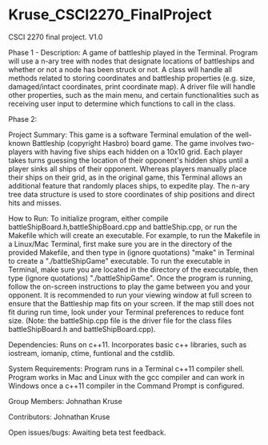 # Kruse_CSCI2270_FinalProject
CSCI 2270 final project. V1.0

Phase 1 - Description:
A game of battleship played in the Terminal. Program will use a n-ary tree with nodes that designate locations of battleships and whether or not a node has been struck or not. A class will handle all methods related to storing coordinates and battleship properties (e.g. size, damaged/intact coordinates, print coordinate map). A driver file will handle other properties, such as the main menu, and certain functionalities such as receiving user input to determine which functions to call in the class.

Phase 2:

Project Summary:
This game is a software Terminal emulation of the well-known Battleship (copyright Hasbro) board game. The game involves two-players with having five ships each hidden on a 10x10 grid. Each player takes turns guessing the location of their opponent's hidden ships until a player sinks all ships of their opponent. Whereas players manually place their ships on their grid, as in the original game, this Terminal allows an additional feature that randomly places ships, to expedite play. The n-ary tree data structure is used to store coordinates of ship positions and direct hits and misses.

How to Run:
To initialize program, either compile battleShipBoard.h,battleShipBoard.cpp and battleShip.cpp, or run the Makefile which will create an executable. For example, to run the Makefile in a Linux/Mac Terminal, first make sure you are in the directory of the provided Makefile, and then type in (ignore quotations) "make" in Terminal to create a "./battleShipGame" executable. To run the executable in Terminal, make sure you are located in the directory of the executable, then type (ignore quotations) "./battleShipGame". Once the program is running, follow the on-screen instructions to play the game between you and your opponent. It is recommended to run your viewing window at full screen to ensure that the Battleship map fits on your screen. If the map still does not fit during run time, look under your Terminal preferences to reduce font size. (Note: the battleShip.cpp file is the driver file for the class files battleShipBoard.h and battleShipBoard.cpp).

Dependencies:
Runs on c++11. Incorporates basic c++ libraries, such as iostream, iomanip, ctime, funtional and the cstdlib.

System Requirements:
Program runs in a Terminal c++11 compiler shell. Program works in Mac and Linux with the gcc compiler and can work in Windows once a c++11 compiler in the Command Prompt is configured.

Group Members:
Johnathan Kruse

Contributors:
Johnathan Kruse

Open issues/bugs:
Awaiting beta test feedback.

